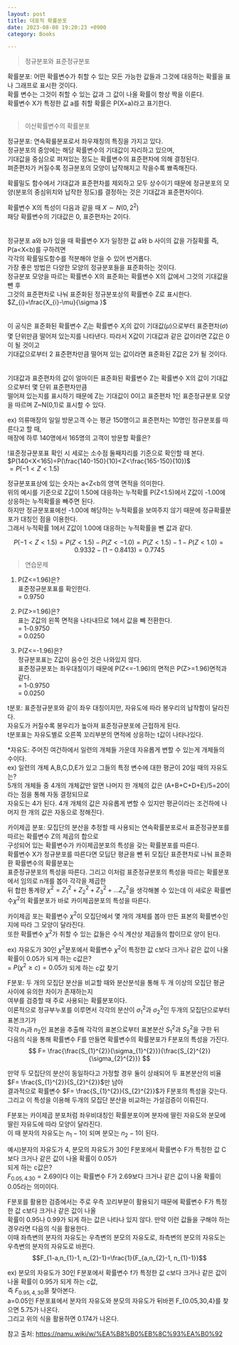 ```yaml
---
layout: post
title: 대표적 확률분포
date: 2023-08-08 19:20:23 +0900
category: Books

---
```

>정규분포와 표준정규분포   
  
확률분포: 어떤 확률변수가 취할 수 있는 모든 가능한 값들과 그것에 대응하는 확률을 표나 그래프로 표시한 것이다.  
확률 변수는 그것이 취할 수 있는 값과 그 값이 나올 확률이 항상 짝을 이룬다.  
확률변수 X가 특정한 값 a를 취할 확률은 P(X=a)라고 표기한다.  
<br>  
> 이산확률변수의 확률분포
  
정규분포: 연속확룰분포로서 좌우재칭의 특징을 가지고 있다.  
정규분포의 중앙에는 해당 확률변수의 기대값이 자리하고 있으며,  
기대값을 중심으로 퍼져있는 정도는 확률변수의 표준편차에 의해 결정된다.    
펴준편차가 커질수록 정규분포의 모양이 납작해지고 작을수록 뾰족해진다. 
  
확률밀도 함수에서 기대값과 표준편차를 제외하고 모두 상수이기 때문에 
정규분포의 모양(분포의 중심위치와 납작한 정도)를 결정하는 것은 기대값과 표준편차이다.    

확률변수 X의 특성이 다음과 같을 때 $X\sim N(0,2^{2})$  
패당 확률변수의 기대값은 0, 표준편차는 2이다.  
<br>  
정규분포 a와 b가 있을 때 확률변수 X가 일정한 값 a와 b 사이의 값을 가질확률 즉, P(a<X<b)를 구하려면  
각각의 확률밀도함수를 적분해야 얻을 수 있어 번거롭다.  
가장 좋은 방법은 다양한 모양의 정규분포들을 표준화하는 것이다.  
정규분포 모양을 따르는 확률변수 X의 표준화는 확률변수 X의 값에서 그것의 기대값을 뺀 후  
그것의 표준편차로 나눠 표준화된 정규분포상의 확률변수 Z로 표시한다.  
$Z_{i}=\frac{X_{i}-\mu}{\sigma }$  
<br>  
이 공식은 표준화된 확률변수 $Z_{i}$는 확률변수 $X_{i}$의 값이 기대값$(\mu)$으로부터 표준편차$(\sigma)$  
몇 단위만큼 떨어져 있는지를 나타낸다. 따라서 X값이 기대값과 같은 값이라면 Z값은 0이 될 것이고  
기대값으로부터 2 표준편차만큼 떨어져 있는 값이라면 표준화된 Z값은 2가 될 것이다.  
<br>  
기대값과 표준편차의 값이 얼마이든 표준화된 확률변수 Z는 확률변수 X의 값이 기대값으로부터 몇 단위 표준편차만큼  
떨어져 있는지를 표시하기 때문에 Z는 기대값이 0이고 표준편차 1인 표준정규분포 모양을 따르며 Z~N(0,1)로 표시할 수 있다.  

ex) 의류매장의 일일 방문고객 수는 평균 150명이고 표준편차는 10명인 정규분포를 따른다고 할 때,  
매장에 하루 140명에서 165명의 고객이 방문할 확률은?  

!표준정규분포표 확인 시 세로는 소수점 둘째자리를 기준으로 확인할 때 본다.    
$P(140<X<165)=P(\frac{140-150}{10}<Z<\frac{165-150}{10})$  
$=P(-1<Z<1.5)$  

정규분포표상에 있는 숫자는 a<Z<b의 영역 면적을 의미한다.  
위의 예시를 기준으로 Z값이 1.50에 대응하는 누적확률 P(Z<1.5)에서 Z값이 -1.00에 상응하는 누적확률을 빼주면 된다.  
하지만 정규분포표에선 -1.00에 해당하는 누적확률을 보여주지 않기 때문에 정규확률분포가 대칭인 점을 이용한다.  
그래서 누적확률 1에서 Z값이 1.00에 대응하는 누적확률을 뺀 값과 같다.  

$$  
P(-1<Z<1.5)=P(Z<1.5)-P(Z<-1.0)  
           =P(Z<1.5)-{1-P(Z<1.0)}  
           =0.9332-(1-0.8413)=0.7745    
$$  

> 연습문제  
  
1. P(Z<=1.96)은?  
표준정규분포표를 확인한다.    
= 0.9750  
  
2. P(Z>=1.96)은?  
표는 Z값의 왼쪽 면적을 나타내므로 1에서 값을 빼 전환한다.  
= 1-0.9750  
= 0.0250  
  
3. P(Z<=-1.96)은?  
정규분포표는 Z값이 음수인 것은 나와있지 않다.  
표준정규분포는 좌우대칭이기 때문에 P(Z<=-1.96)의 면적은 P(Z>=1.96)면적과 같다.    
= 1-0.9750  
= 0.0250  
  
t분포: 표준정규분포와 같이 좌우 대칭이지만, 자유도에 따라 봉우리의 납작함이 달라진다.  
자유도가 커질수록 봉우리가 높아져 표준정규분포에 근접하게 된다.  
t분포표는 자유도별로 오른쪽 꼬리부분의 면적에 상응하는 t값이 나타나있다.  
  
*자유도: 주어진 여건하에서 일련의 개체들 가운데 자유롭게 변할 수 있는게 개체들의 수이다.  
ex) 일련의 개체 A,B,C,D,E가 있고 그들의 특정 변수에 대한 평균이 20일 때의 자유도는?  
5개의 개체들 중 4개의 개체값만 알면 나머지 한 개체의 값은 (A+B+C+D+E)/5=20이라는 점을 통해 자동 결정되므로  
자유도는 4가 된다. 4개 개체의 값은 자유롭게 변할 수 있지만 평균이라는 조건하에 나머지 한 개의 값은 자동으로 정해진다.  

카이제곱 분포: 모집단의 분산을 추정할 때 사용되는 연속확률분포로서 표준정규분포를 따르는 확률변수 Z의 제곱의 합으로  
구성되어 있는 확률변수가 카이제곱분포의 특성을 갖는 확률분포를 따른다.  
확률변수 X가 정규분포를 따른다면 모딥단 평균을 뺀 뒤 모집단 표준편차로 나눠 표준화환 확률변수의 확률분포는  
표준정규분포의 특성을 따른다. 그리고 이처럼 표준정규분포의 특성을 따르는 확률분포에서 임의로 n개를 봅아 각각을 제곱한  
뒤 합한 통계량 $\chi^{2}=Z_{1}^{2}+Z_{2}^{2}+Z_{3}^{2}+...Z_{n}^{2}$을 생각해볼 수 있는데 이 새로운 확률변수$\chi^{2}$의 확률분포가 바로 카이제곱분포의 특성을 따른다.  

카이제곱 포는 확률변수 $\chi^{2}$이 모집단에서 몇 개의 개체를 봅아 만든 표본의 확률변수인지에 따라 그 모양이 달라진다.  
또한 확률변수 $\chi^{2}$가 취할 수 있는 값들은 수식 계산상 제곱들의 합이므로 양이 된다.  

ex) 자유도가 30인 $\chi^{2}$분포에서 확률변수 $\chi^{2}$이 특정한 값 c보다 크거나 같은 값이 나올 확률이 0.05가 되게 하는 c값은?  
= $P(\chi^{2}\geq c)=0.05$가 되게 하는 c값 찾기  
  
F분포: 두 개의 모집단 분산을 비교할 때와 분산분석을 통해 두 개 이상의 모집단 평균 사이에 유의한 차이가 존재하는지  
여부를 검증할 때 주로 사용되는 확률분포이다.  
이론적으로 정규부누포를 이루면서 각각의 분산이 $\sigma_{1}^{2}$과 $\sigma_{2}^{2}$인 두개의 모집단으로부터 표본크기가  
각각 $n_{1}$과 $n_{2}$인 표본을 추출해 각각의 표본으로부터 표본분산 $S_{1}^{2}$과 $S_{2}^{2}$을 구한 뒤   
다음의 식을 통해 확률변수 F를 만들면 확률변수의 확률분포가 F분포의 특성을 가진다.  
$$ F= \frac{\frac{S_{1}^{2}}{\sigma_{1}^{2}}}{\frac{S_{2}^{2}}{\sigma_{2}^{2}}} $$  
  
만약 두 모집단의 분산이 동일하다고 가정할 경우 둘이 상쇄되어 두 표본분산의 비율 $F= \frac{S_{1}^{2}}{S_{2}^{2}}$만 남아  
결과적으로 확률변수 $F= \frac{S_{1}^{2}}{S_{2}^{2}}$가 F분포의 특성을 갖는다.  
그리고 이 특성을 이용해 두개의 모집단 분산을 비교하는 가설검증이 이뤄진다.  
  
F분포는 카이제곱 분포처럼 좌우비대칭인 확률분포이며 분자에 딸린 자유도와 분모에 딸린 자유도에 따라 모양이 달라진다.  
이 때 분자의 자유도는 $n_{1}-1$이 되며 분모는 $n_{2}-1$이 된다.  
  
예시)분자의 자유도가 4, 분모의 자유도가 30인 F분포에서 확률변수 F가 특정한 값 C보다 크거나 같은 값이 나올 확률이 0.05가  
되게 하는 c값은?  
$F_{0.05,4.30}=2.69$이다 이는 확률변수 F가 2.69보다 크거나 같은 값이 나올 확률이 0.05라는 의미이다.  
  
F분포를 활용한 검증에서는 주로 우측 꼬리부분이 활용되기 때문에 확률변수 F가 특정한 값 c보다 크거나 같은 값이 나올  
확률이 0.95나 0.99가 되게 하는 값은 나타나 있지 않다. 만약 이런 값들을 구해야 하는 경우라면 다음의 식을 활용한다.  
이때 좌측변의 분자의 자유도는 우측변의 분모의 자유도로, 좌측변의 분모의 자유도는 우측변의 분자의 자유도로 바뀐다.  
$$F_{1-a,n_{1}-1, n_{2}-1}=\frac{1}{F_{a,n_{2}-1, n_{1}-1}}$$  
  
ex) 분모의 자유도가 30인 F분포에서 확률변수 f가 특정한 값 c보다 크거나 같은 값이 나올 확률이 0.95가 되게 하는 c값,  
즉 $F_{0.95,4,30}$을 찾아본다.  
a=0.05인 F분포표에서 분자의 자유도와 분모의 자유도가 뒤바뀐 F_{0.05,30,4}를 찾으면 5.75가 나온다.  
그리고 위의 식을 활용하면 0.174가 나온다.     

참고 출처: https://namu.wiki/w/%EA%B8%B0%EB%8C%93%EA%B0%92    

